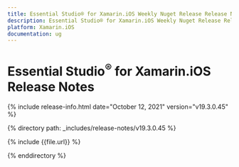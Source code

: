 ```yaml
---
title: Essential Studio® for Xamarin.iOS Weekly Nuget Release Release Notes  
description: Essential Studio® for Xamarin.iOS Weekly Nuget Release Release Notes  
platform: Xamarin.iOS
documentation: ug
---
```


# Essential Studio<sup>®</sup> for Xamarin.iOS  Release Notes  

{% include release-info.html date="October 12, 2021"  version="v19.3.0.45" %} 


{% directory path: _includes/release-notes/v19.3.0.45
 %}

{% include {{file.url}} %}

{% enddirectory %}